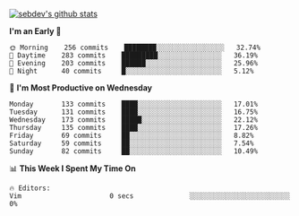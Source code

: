 [![sebdev's github stats](https://github-readme-stats.vercel.app/api?username=sebdeveloper6952)](https://github.com/anuraghazra/github-readme-stats)
<!--START_SECTION:waka-->
**I'm an Early 🐤** 

```text
🌞 Morning    256 commits    ████████░░░░░░░░░░░░░░░░░   32.74% 
🌆 Daytime    283 commits    █████████░░░░░░░░░░░░░░░░   36.19% 
🌃 Evening    203 commits    ██████░░░░░░░░░░░░░░░░░░░   25.96% 
🌙 Night      40 commits     █░░░░░░░░░░░░░░░░░░░░░░░░   5.12%

```
📅 **I'm Most Productive on Wednesday** 

```text
Monday       133 commits    ████░░░░░░░░░░░░░░░░░░░░░   17.01% 
Tuesday      131 commits    ████░░░░░░░░░░░░░░░░░░░░░   16.75% 
Wednesday    173 commits    █████░░░░░░░░░░░░░░░░░░░░   22.12% 
Thursday     135 commits    ████░░░░░░░░░░░░░░░░░░░░░   17.26% 
Friday       69 commits     ██░░░░░░░░░░░░░░░░░░░░░░░   8.82% 
Saturday     59 commits     ██░░░░░░░░░░░░░░░░░░░░░░░   7.54% 
Sunday       82 commits     ██░░░░░░░░░░░░░░░░░░░░░░░   10.49%

```


📊 **This Week I Spent My Time On** 

```text
🔥 Editors: 
Vim                      0 secs              ░░░░░░░░░░░░░░░░░░░░░░░░░   0%

```


<!--END_SECTION:waka-->

